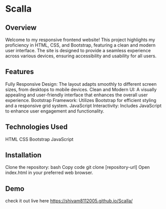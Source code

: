 # Scalla

## Overview
Welcome to my responsive frontend website! This project highlights my proficiency in HTML, CSS, and Bootstrap, featuring a clean and modern user interface. The site is designed to provide a seamless experience across various devices, ensuring accessibility and usability for all users.

## Features
Fully Responsive Design: The layout adapts smoothly to different screen sizes, from desktops to mobile devices.
Clean and Modern UI: A visually appealing and user-friendly interface that enhances the overall user experience.
Bootstrap Framework: Utilizes Bootstrap for efficient styling and a responsive grid system.
JavaScript Interactivity: Includes JavaScript to enhance user engagement and functionality.
## Technologies Used
HTML
CSS
Bootstrap
JavaScript
## Installation
Clone the repository:
bash
Copy code
git clone [repository-url]
Open index.html in your preferred web browser.
## Demo
check it out live here https://shivam8112005.github.io/Scalla/
